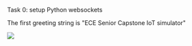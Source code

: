 Task 0: setup Python websockets

The first greeting string is "ECE Senior Capstone IoT simulator"

<img src="https://imgur.com/a/9CdpDVR">
